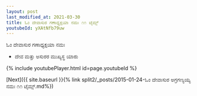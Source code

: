 ```yaml
---
layout: post
last_modified_at: 2021-03-30
title: ಓಂ ದೇವಾಸುರ ಗಣಾಧ್ಯಕ್ಷಯಾ ನಮಃ ೧೧ ಟೈಮ್ಸ್
youtubeId: yXAtNfb79uw
---
```

 
 
 ಓಂ ದೇವಾಸುರ ಗಣಾಧ್ಯಕ್ಷಯಾ ನಮಃ  
 
 -  ದೇವ ಮತ್ತು ಅಸುರರ ಮುಖ್ಯಸ್ಥ ಯಾರು 
 
  
 
  
 
 
 
 
 
 


{% include youtubePlayer.html id=page.youtubeId %}
 
[Next]({{ site.baseurl }}{% link  split2/_posts/2015-01-24-ಓಂ ದೇವಾಸುರ ಅಗ್ರಗಣ್ಯಯ್ಯ ನಮಃ ೧೧ ಟೈಮ್ಸ್.md%})
 
